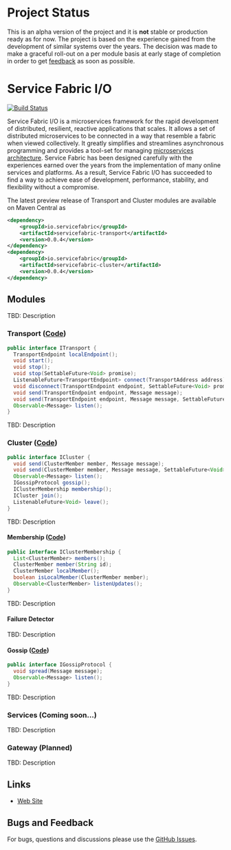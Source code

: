 # Project Status

This is an alpha version of the project and it is **not** stable or production ready as for now. The project is based on 
the experience gained from the development of similar systems over the years. The decision was made to make a graceful 
roll-out on a per module basis at early stage of completion in order to get 
[feedback](https://github.com/servicefabric/servicefabric/issues) as soon as possible.    

# Service Fabric I/O

[![Build Status](https://travis-ci.org/servicefabric/servicefabric.svg?branch=master)](https://travis-ci.org/servicefabric/servicefabric)

Service Fabric I/O is a microservices framework for the rapid development of distributed, resilient, reactive
applications that scales. It allows a set of distributed microservices to be connected in a way that resemble a fabric 
when viewed collectively. It greatly simplifies and streamlines asynchronous programming and provides a tool-set for 
managing [microservices architecture](http://microservices.io/patterns/index.html). Service Fabric has been designed 
carefully with the experiences earned over the years from the implementation of many online services and platforms. 
As a result, Service Fabric I/O has succeeded to find a way to achieve ease of development, performance, stability, 
and flexibility without a compromise.

The latest preview release of Transport and Cluster modules are available on Maven Central as

``` xml
<dependency>
	<groupId>io.servicefabric</groupId>
	<artifactId>servicefabric-transport</artifactId>
	<version>0.0.4</version>
</dependency>
<dependency>
	<groupId>io.servicefabric</groupId>
	<artifactId>servicefabric-cluster</artifactId>
	<version>0.0.4</version>
</dependency>
```

## Modules

TBD: Description

### Transport ([Code](https://github.com/servicefabric/servicefabric/blob/v0.0.4/transport/src/main/java/io/servicefabric/transport/ITransport.java))

``` java
public interface ITransport {
  TransportEndpoint localEndpoint();
  void start();
  void stop();
  void stop(SettableFuture<Void> promise);
  ListenableFuture<TransportEndpoint> connect(TransportAddress address);
  void disconnect(TransportEndpoint endpoint, SettableFuture<Void> promise);
  void send(TransportEndpoint endpoint, Message message);
  void send(TransportEndpoint endpoint, Message message, SettableFuture<Void> promise);
  Observable<Message> listen();
}
```

TBD: Description

### Cluster ([Code](https://github.com/servicefabric/servicefabric/blob/v0.0.4/cluster/src/main/java/io/servicefabric/cluster/ICluster.java))

``` java
public interface ICluster {
  void send(ClusterMember member, Message message);
  void send(ClusterMember member, Message message, SettableFuture<Void> promise);
  Observable<Message> listen();
  IGossipProtocol gossip();
  IClusterMembership membership();
  ICluster join();
  ListenableFuture<Void> leave();
}
```

TBD: Description

#### Membership ([Code](https://github.com/servicefabric/servicefabric/blob/v0.0.4/cluster/src/main/java/io/servicefabric/cluster/IClusterMembership.java))

``` java
public interface IClusterMembership {
  List<ClusterMember> members();
  ClusterMember member(String id);
  ClusterMember localMember();
  boolean isLocalMember(ClusterMember member);
  Observable<ClusterMember> listenUpdates();
}
```

TBD: Description

#### Failure Detector

TBD: Description

#### Gossip ([Code](https://github.com/servicefabric/servicefabric/blob/v0.0.4/cluster/src/main/java/io/servicefabric/cluster/gossip/IGossipProtocol.java))

``` java
public interface IGossipProtocol {
  void spread(Message message);
  Observable<Message> listen();
}
```

TBD: Description

### Services (Coming soon...) 

TBD: Description

### Gateway (Planned)

TBD: Description

## Links

* [Web Site](http://servicefabric.io/)

## Bugs and Feedback

For bugs, questions and discussions please use the [GitHub Issues](https://github.com/servicefabric/servicefabric/issues).
